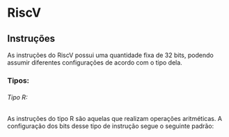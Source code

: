 # RiscV

## Instruções
As instruções do RiscV possui uma quantidade fixa de 32 bits, podendo assumir diferentes configurações de acordo com o tipo dela.
### Tipos:
###### Tipo R:
As instruções do tipo R são aquelas que realizam operações aritméticas. A configuração dos bits desse tipo de instrução segue o seguinte padrão:
